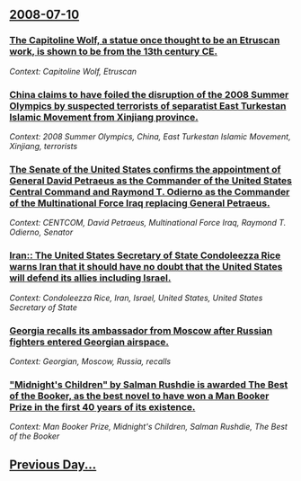 ## [2008-07-10](/news/2008/07/10/index.md)

### [ The Capitoline Wolf, a statue once thought to be an Etruscan work, is shown to be from the 13th century CE. ](/news/2008/07/10/the-capitoline-wolf-a-statue-once-thought-to-be-an-etruscan-work-is-shown-to-be-from-the-13th-century-ce.md)
_Context: Capitoline Wolf, Etruscan_

### [ China claims to have foiled the disruption of the 2008 Summer Olympics by suspected terrorists of separatist East Turkestan Islamic Movement from Xinjiang province. ](/news/2008/07/10/china-claims-to-have-foiled-the-disruption-of-the-2008-summer-olympics-by-suspected-terrorists-of-separatist-east-turkestan-islamic-movemen.md)
_Context: 2008 Summer Olympics, China, East Turkestan Islamic Movement, Xinjiang, terrorists_

### [ The Senate of the United States confirms the appointment of General David Petraeus as the Commander of the United States Central Command and Raymond T. Odierno as the Commander of the Multinational Force Iraq replacing General Petraeus. ](/news/2008/07/10/the-senate-of-the-united-states-confirms-the-appointment-of-general-david-petraeus-as-the-commander-of-the-united-states-central-command-an.md)
_Context: CENTCOM, David Petraeus, Multinational Force Iraq, Raymond T. Odierno, Senator_

### [ Iran:: The United States Secretary of State Condoleezza Rice warns Iran that it should have no doubt that the United States will defend its allies including Israel. ](/news/2008/07/10/iran-the-united-states-secretary-of-state-condoleezza-rice-warns-iran-that-it-should-have-no-doubt-that-the-united-states-will-defend-its.md)
_Context: Condoleezza Rice, Iran, Israel, United States, United States Secretary of State_

### [ Georgia recalls its ambassador from Moscow after Russian fighters entered Georgian airspace. ](/news/2008/07/10/georgia-recalls-its-ambassador-from-moscow-after-russian-fighters-entered-georgian-airspace.md)
_Context: Georgian, Moscow, Russia, recalls_

### [ "Midnight's Children" by Salman Rushdie is awarded The Best of the Booker, as the best novel to have won a Man Booker Prize in the first 40 years of its existence. ](/news/2008/07/10/midnight-s-children-by-salman-rushdie-is-awarded-the-best-of-the-booker-as-the-best-novel-to-have-won-a-man-booker-prize-in-the-first-40.md)
_Context: Man Booker Prize, Midnight's Children, Salman Rushdie, The Best of the Booker_

## [Previous Day...](/news/2008/07/9/index.md)

